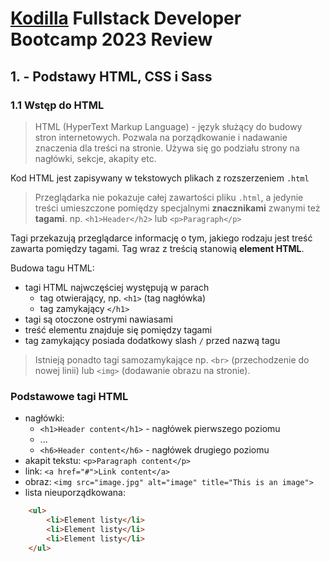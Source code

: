 # [Kodilla](https://kodilla.com/pl) Fullstack Developer Bootcamp 2023 Review

## 1. - Podstawy HTML, CSS i Sass

### 1.1 Wstęp do HTML
> HTML (HyperText Markup Language) - język służący do budowy stron internetowych.  Pozwala na porządkowanie i nadawanie znaczenia dla treści na stronie. Używa się go podziału strony na nagłówki, sekcje, akapity etc.

Kod HTML jest zapisywany w tekstowych plikach z rozszerzeniem `.html`

> Przeglądarka nie pokazuje całej zawartości pliku `.html`, a jedynie treści umieszczone pomiędzy specjalnymi **znacznikami** zwanymi też **tagami**.
> np. `<h1>Header</h2>` lub `<p>Paragraph</p>`

Tagi przekazują przeglądarce informację o tym, jakiego rodzaju jest treść zawarta pomiędzy tagami. Tag wraz z treścią stanowią **element HTML**.

Budowa tagu HTML:
- tagi HTML najwczęściej występują w parach
	- tag otwierający, np. `<h1>` (tag nagłówka)
	- tag zamykający `</h1>`
- tagi są otoczone ostrymi nawiasami
- treść elementu znajduje się pomiędzy tagami
- tag zamykający posiada dodatkowy slash `/` przed nazwą tagu

> Istnieją ponadto tagi samozamykające np. `<br>` (przechodzenie do nowej linii) lub `<img>` (dodawanie obrazu na stronie).

### Podstawowe tagi HTML
- nagłówki:
	- `<h1>Header content</h1>` - nagłówek pierwszego poziomu
	- ...
	- `<h6>Header content</h6>` - nagłówek drugiego poziomu
- akapit tekstu: `<p>Paragraph content</p>`
- link: `<a href="#">Link content</a>`
- obraz: `<img src="image.jpg" alt="image" title="This is an image">`
- lista nieuporządkowana: 
```html
	<ul>
		<li>Element listy</li>
		<li>Element listy</li>
		<li>Element listy</li>
	</ul>
```
